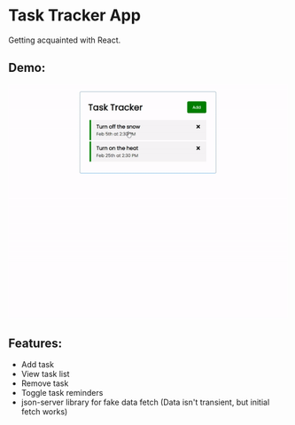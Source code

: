 # Task Tracker App 

Getting acquainted with React.

## Demo:

![Farmers Market Finder Demo](static/react_demo.gif)

## Features:
- Add task
- View task list
- Remove task
- Toggle task reminders
- json-server library for fake data fetch
(Data isn't transient, but initial fetch works)

